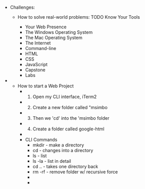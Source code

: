 - Challenges:
	- How to solve real-world problems:
		 TODO Know Your Tools
		 
		- Your Web Presence
		- The Windows Operating System
		- The Mac Operating System
		- The Internet
		- Command-line
		- HTML
		- CSS
		- JavaScript
		- Capstone
		- Labs
-
	- How to start a Web Project
		- 1. Open my CLI interface, iTerm2
		- 2. Create a new folder called "msimbo
		- 3. Then we 'cd' into the 'msimbo folder
		- 4. Create a folder called google-html
		-
		- CLI Commands
			- mkdir - make a directory
			- cd - changes into a directory
			- ls - list
			- ls -la - list in detail
			- cd .. - takes one directory back
			- rm -rf - remove folder w/ recursive force
			-
			-